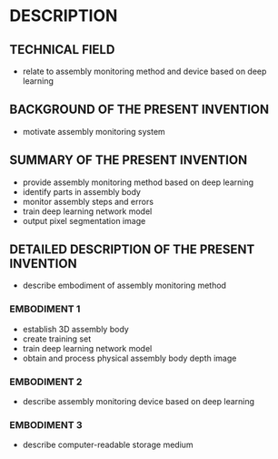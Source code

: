 # DESCRIPTION

## TECHNICAL FIELD

- relate to assembly monitoring method and device based on deep learning

## BACKGROUND OF THE PRESENT INVENTION

- motivate assembly monitoring system

## SUMMARY OF THE PRESENT INVENTION

- provide assembly monitoring method based on deep learning
- identify parts in assembly body
- monitor assembly steps and errors
- train deep learning network model
- output pixel segmentation image

## DETAILED DESCRIPTION OF THE PRESENT INVENTION

- describe embodiment of assembly monitoring method

### EMBODIMENT 1

- establish 3D assembly body
- create training set
- train deep learning network model
- obtain and process physical assembly body depth image

### EMBODIMENT 2

- describe assembly monitoring device based on deep learning

### EMBODIMENT 3

- describe computer-readable storage medium

